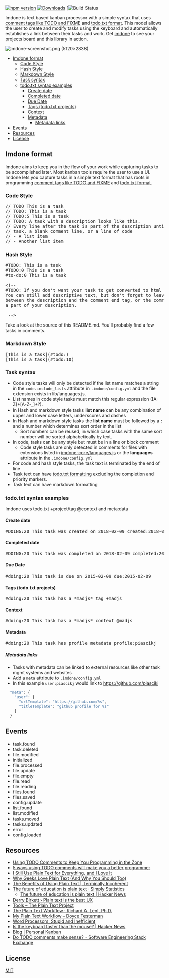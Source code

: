 [![npm version](https://badge.fury.io/js/imdone-core.svg)](https://badge.fury.io/js/imdone-core)
[![Downloads](https://img.shields.io/npm/dm/imdone-core.svg)](https://npmjs.org/package/imdone-core)
[![Build Status](https://github.com/imdone/imdone-core/actions/workflows/ci.yml/badge.svg)

Imdone is text based kanban processor with a simple syntax that uses [comment tags like TODO and FIXME](https://en.wikipedia.org/wiki/Comment_%28computer_programming%29#Tags) and [todo.txt format](https://github.com/todotxt/todo.txt#todotxt-format). This model allows the user to create and modify tasks using the keyboard and automatically establishes a link between their tasks and work.  Get [imdone](https://imdone.io) to see your projects board and this library in action.

![imdone-screenshot.png (5120×2838)](https://imdone.io/docs/images/card-anatomy.png)

<!-- START doctoc generated TOC please keep comment here to allow auto update -->
<!-- DON'T EDIT THIS SECTION, INSTEAD RE-RUN doctoc TO UPDATE -->


- [Imdone format](#imdone-format)
  - [Code Style](#code-style)
  - [Hash Style](#hash-style)
  - [Markdown Style](#markdown-style)
  - [Task syntax](#task-syntax)
  - [todo.txt syntax examples](#todotxt-syntax-examples)
    - [Create date](#create-date)
    - [Completed date](#completed-date)
    - [Due Date](#due-date)
    - [Tags (todo.txt projects)](#tags-todotxt-projects)
    - [Context](#context)
    - [Metadata](#metadata)
      - [Metadata links](#metadata-links)
- [Events](#events)
- [Resources](#resources)
- [License](#license)

<!-- END doctoc generated TOC please keep comment here to allow auto update -->

## Imdone format
Imdone aims to keep you in the flow of your work while capturing tasks to be accomplished later.  Most kanban tools require the user to use a UI.  Imdone lets you capture tasks in a simple text format that has roots in programming [comment tags like TODO and FIXME](https://en.wikipedia.org/wiki/Comment_%28computer_programming%29#Tags) and [todo.txt format](https://github.com/todotxt/todo.txt#todotxt-format).

### Code Style
<pre>
// TODO This is a task
// TODO: This is a task
// TODO:5 This is a task
// TODO: A task with a description looks like this.
// Every line after the task is part of the description until we find another
// task, a blank comment line, or a line of code
// - A list item
// - Another list item
</pre>

### Hash Style
<pre>
&#35;TODO: This is a task
&#35;TODO:0 This is a task
&#35;to-do:0 This is a task

&lt;!--
&#35;TODO: If you don't want your task to get converted to html in markdown files, put it in a comment.
You can still add descriptive text, but don't forget to leave a blank line
between the description and the comment end tag, or the comment end will become
a part of your description.

 --&gt;
</pre>

Take a look at the source of this README.md.  You'll probably find a few tasks in comments.

### Markdown Style
<pre>
&#91;This is a task&#93;&#40;&#35;todo:&#41;
&#91;This is a task&#93;&#40;&#35;todo:10&#41;
</pre>

### Task syntax
- Code style tasks will only be detected if the list name matches a string in the `code.include_lists` attribute in `.imdone/config.yml` and the file extension exists in lib/languages.js.
- List names in code style tasks must match this regular expression ([A-Z]+[A-Z-_]+?).
- In Hash and markdown style tasks **list name** can be any combination of upper and lower case letters, underscores and dashes
- In Hash and markdown style tasks the **list name** must be followed by a `:` and a number which determines sort order in the list
  - Sort numbers can be reused, in which case tasks with the same sort number will be sorted alphabetically by text.
- In code, tasks can be any style but must be in a line or block comment
  - Code style tasks are only detected in comments for files with extensions listed in [imdone-core/languages.js](https://github.com/imdone/imdone-core/blob/master/lib/languages.js) or the **languages** attribute in the `.imdone/config.yml`
- For code and hash style tasks, the task text is terminated by the end of line
- Task text can have [todo.txt formatting](https://github.com/todotxt/todo.txt) excluding the completion and priority markers.
- Task text can have markdown formatting

<!--  DOING: Add a section about descriptions
### Task Descriptions
Task descriptions are captured from the lines that follow a task.  In code files a description ends when imdone encounters another task or code.  In non-code files the description ends when imdone encounters another task or a blank line.
-->

### todo.txt syntax examples
Imdone uses todo.txt +project/tag @context and meta:data

#### Create date
<pre>
&#35;DOING:20 This task was created on 2018-02-09 created:2018-02-09
</pre>

#### Completed date
<pre>
&#35;DOING:20 This task was completed on 2018-02-09 completed:2018-02-09
</pre>

#### Due Date
<pre>
&#35;doing:20 This task is due on 2015-02-09 due:2015-02-09
</pre>

#### Tags (todo.txt projects)
<pre>
&#35;doing:20 This task has a &#42;madjs&#42; tag +madjs
</pre>

#### Context
<pre>
&#35;doing:20 This task has a &#42;madjs&#42; context @madjs
</pre>

#### Metadata
<pre>
&#35;doing:20 This task has profile metadata profile:piascikj
</pre>

##### Metadata links
- Tasks with metadata can be linked to external resources like other task mgmt systems and websites
- Add a `meta` attribute to `.imdone/config.yml`
- In this example `user:piascikj` would link to <https://github.com/piascikj>  

```javascript
  "meta": {
    "user": {
      "urlTemplate": "https://github.com/%s",
      "titleTemplate": "github profile for %s"
    }
  }
```
<!--
#BACKLOG:-380 Add Node.js API SECTION id:28 gh:129 ic:gh
## Node.js API
### Generated Docs
- use [jsdoc3/jsdoc: An API documentation generator for JavaScript.](https://github.com/jsdoc3/jsdoc)
### Examples
- use links to github [examples](https://github.com/imdone-core/tree/master/examples)

-->

<!--
#BACKLOG:-400 Add Contributing Section id:29 gh:130 ic:gh
## Contributing
### Build and Test
### FAQs and BUGs

-->
Events
----
- task.found
- task.deleted
- file.modified
- initialized
- file.processed
- file.update
- file.empty
- file.read
- file.reading
- files.found
- files.saved
- config.update
- list.found
- list.modified
- tasks.moved
- tasks.updated
- error
- config.loaded

Resources
----
- [Using TODO Comments to Keep You Programming in the Zone](https://medium.com/imdoneio/the-imdone-pitch-feedback-welcome-386430accf01)
- [5 ways using TODO comments will make you a better programmer](https://medium.com/imdoneio/5-ways-using-todo-comments-will-make-you-a-better-programmer-240abd00d9e4)
- [I Still Use Plain Text for Everything, and I Love It](https://lifehacker.com/i-still-use-plain-text-for-everything-and-i-love-it-1758380840)
- [Why Geeks Love Plain Text (And Why You Should Too)](http://www.lifehack.org/articles/technology/why-geeks-love-plain-text-and-why-you-should-too.html)
- [The Benefits of Using Plain Text | Terminally Incoherent](http://www.terminally-incoherent.com/blog/2007/07/18/the-benefits-of-using-plain-text/)
- [The future of education is plain text · Simply Statistics](https://simplystatistics.org/2017/06/13/the-future-of-education-is-plain-text/)
  - [The future of education is plain text | Hacker News](https://news.ycombinator.com/item?id=14545250)
- [Derry Birkett › Plain text is the best UX](http://derrybirkett.com/comment/plain-text-is-the-best-ux/)
- [Tools – The Plain Text Project](https://plaintextproject.online/tools.html)
- [The Plain Text Workflow · Richard A. Lent, Ph.D.](https://richardlent.github.io/post/the-plain-text-workflow/)
- [My Plain Text Workflow – Doyce Testerman](http://doycetesterman.com/index.php/2014/12/my-plain-text-workflow/)
- [Word Processors: Stupid and Inefficient](http://ricardo.ecn.wfu.edu/~cottrell/wp.html)
- [Is the keyboard faster than the mouse? | Hacker News](https://news.ycombinator.com/item?id=14544571)
- [Blog | Personal Kanban](http://personalkanban.com/pk/blog/)
- [Do TODO comments make sense? - Software Engineering Stack Exchange](https://softwareengineering.stackexchange.com/questions/125320/do-todo-comments-make-sense)

License
----

[MIT](LICENSE)

[npm-image]: https://img.shields.io/npm/v/imdone-core.svg
[npm-url]: https://npmjs.org/package/imdone-core
[downloads-image]: https://img.shields.io/npm/dm/imdone-core.svg
[downloads-url]: https://npmjs.org/package/imdone-core
[travis-image]: https://img.shields.io/travis/imdone/imdone-core/master.svg?label=linux
[travis-url]: https://travis-ci.org/imdone/imdone-core

<!--
- #BACKLOG:-550 As a vscode user I would like to see the imdone board in vscode so I can get shit done! ic:gh gh:132 id:30 +enhancement

-->
